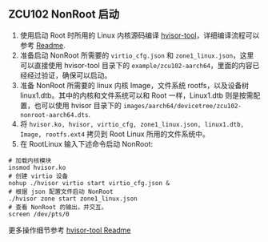 ## ZCU102 NonRoot 启动
1. 使用启动 Root 时所用的 Linux 内核源码编译 [hvisor-tool](https://github.com/syswonder/hvisor-tool)，详细编译流程可以参考 [Readme](https://github.com/syswonder/hvisor-tool/blob/main/README-zh.md).
2. 准备启动 NonRoot 所需要的 ```virtio_cfg.json``` 和 ```zone1_linux.json```，这里可以直接使用 hvisor-tool 目录下的 ```example/zcu102-aarch64```，里面的内容已经经过验证，确保可以启动。
3. 准备 NonRoot 所需要的 linux 内核 Image，文件系统 rootfs，以及设备树 linux1.dtb。其中的内核和文件系统可以和 Root 一样，Linux1.dtb 则是按需配置，也可以使用 hvisor 目录下的 ```images/aarch64/devicetree/zcu102-nonroot-aarch64.dts```.
4. 将 ```hvisor.ko, hvisor, virtio_cfg, zone1_linux.json, linux1.dtb, Image, rootfs.ext4``` 拷贝到 Root Linux 所用的文件系统中。
5. 在 RootLinux 输入下述命令启动 NonRoot:
```
# 加载内核模块
insmod hvisor.ko
# 创建 virtio 设备
nohup ./hvisor virtio start virtio_cfg.json &
# 根据 json 配置文件启动 NonRoot
./hvisor zone start zone1_linux.json 
# 查看 NonRoot 的输出，并交互。
screen /dev/pts/0
```
更多操作细节参考 [hvisor-tool Readme](https://github.com/syswonder/hvisor-tool/blob/main/README-zh.md)